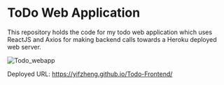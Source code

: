 # ToDo Web Application

This repository holds the code for my todo web application which uses ReactJS and Axios for making backend calls towards a Heroku deployed web server.

![Todo_webapp](https://user-images.githubusercontent.com/70163313/181804541-1f04094a-87b9-407c-a4b3-918f38f1a018.png)

Deployed URL: https://yifzheng.github.io/Todo-Frontend/
